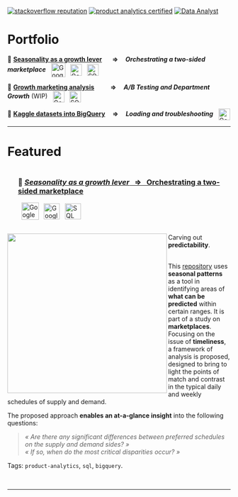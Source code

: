 <!--
**IsisSantosCosta/IsisSantosCosta** is a ✨ _special_ ✨ repository because its `README.md` (this file) appears on your GitHub profile.

Here are some ideas to get you started:

- 🔭 I’m currently working on ...
- 🌱 I’m currently learning ...
- 👯 I’m looking to collaborate on ...
- 🤔 I’m looking for help with ...
- 💬 Ask me about ...
- 📫 How to reach me: ...
- 😄 Pronouns: ...
- ⚡ Fun fact: ...
-->

<!-- ----------------------------------------------------------------------------------------------------------------------------------- -->
<!-- Intro -->

<!-- [![portfolio stars](https://img.shields.io/github/stars/isis-santos-costa?style=social)](https://github.com/isis-santos-costa/) -->
<!-- [![🔥 freeCodeCamp points](https://img.shields.io/freecodecamp/points/isis-santos-costa?label=%F0%9F%94%A5%20freeCodeCamp%20points)](https://www.freecodecamp.org/isis-santos-costa/) -->
<!-- ![profile views](https://komarev.com/ghpvc/?username=isis-santos-costa&label=profile+views&color=aaaaaa) -->
<!-- [![commit activity](https://img.shields.io/github/commit-activity/m/isis-santos-costa/when-riders-meet-drivers?label=commit%20activity%20%28portfolio%29)](https://github.com/isis-santos-costa/when-riders-meet-drivers/) -->

[![stackoverflow reputation](https://img.shields.io/stackexchange/stackoverflow/r/7865030?color=brightgreen)](https://stackoverflow.com/users/7865030/isis-santos-costa/)
[![product analytics certified](https://img.shields.io/badge/product%20analytics%20certified-%F0%9F%8E%93-fff)](https://www.credly.com/badges/04d9aa52-5b65-41e3-8fa3-ba34cf279790)
[![Data Analyst](https://img.shields.io/badge/%20data%20analyst-%E2%98%95-purple)](https://www.linkedin.com/in/isis-santos-costa/)   

<!-- ----------------------------------------------------------------------------------------------------------------------------------- -->
<!-- Hi --> 
<!-- ```  

 👋 Hi! I'm Isis • interested in 💬 product data | b2b saas | plg 🧘 yoga 🌲 being outdoors with Lili 🐕  

``` -->

<!-- ----------------------------------------------------------------------------------------------------------------------------------- -->
<!-- Portfolio --> 
# Portfolio  
 
📌 __[Seasonality as a growth lever](https://github.com/isis-santos-costa/when-riders-meet-drivers/blob/main/data-analysis.md)
 &nbsp;&nbsp;&nbsp;&nbsp;&nbsp;
 ⇒ &nbsp;&nbsp;&nbsp; *Orchestrating a two-sided marketplace*__ 
&nbsp;&nbsp;<img src='https://github.com/isis-santos-costa/isis-santos-costa/assets/58894233/05748aa1-a136-4abb-a7c7-f51d0ae3ae1b' height=32 alt='Google Sheets'   valign='middle'></img>
&nbsp;&nbsp;<img src='https://github.com/isis-santos-costa/growth-marketing/assets/58894233/f07607fb-0030-4d13-9b93-6cbb66a5ef57'  height=26 alt='Google-BigQuery' valign='middle'></img>
&nbsp;&nbsp;<img src='https://github.com/isis-santos-costa/growth-marketing/assets/58894233/7cf85c82-ca7d-4d2e-a1c0-b22a78ae42a2'  height=26 alt='SQL'             valign='middle'></img> 

📌 __[Growth marketing analysis](https://github.com/isis-santos-costa/growth-marketing)
 &nbsp;&nbsp;&nbsp;&nbsp;&nbsp;&nbsp;&nbsp;&nbsp;&nbsp;
 ⇒ &nbsp;&nbsp;&nbsp; *A/B Testing and Department Growth*__ (WIP) 
&nbsp;&nbsp;<img src='https://github.com/isis-santos-costa/growth-marketing/assets/58894233/f07607fb-0030-4d13-9b93-6cbb66a5ef57' height=26 alt='Google-BigQuery' valign='middle'></img>
&nbsp;&nbsp;<img src='https://github.com/isis-santos-costa/growth-marketing/assets/58894233/7cf85c82-ca7d-4d2e-a1c0-b22a78ae42a2' height=26 alt='SQL'             valign='middle'></img>

📌 __[Kaggle datasets into BigQuery](https://github.com/isis-santos-costa/kaggle-datasets-in-bigquery)
 &nbsp;&nbsp;&nbsp;
 ⇒ &nbsp;&nbsp;&nbsp; *Loading and troubleshooting*__ 
&nbsp;&nbsp;<img src='https://github.com/isis-santos-costa/growth-marketing/assets/58894233/f07607fb-0030-4d13-9b93-6cbb66a5ef57' height=26 alt='Google-BigQuery' valign='middle'></img>  

___

<!-- ----------------------------------------------------------------------------------------------------------------------------------- -->
<!-- Featured --> 
# Featured

<!-- ----------------------------------------------------------------------------------------------------------------------------------- -->
<!-- when-riders-meet-drivers -->

<div id="user-content-toc"><ul><summary><h3 style="display: inline-block;"> 
     📍 <a href='https://github.com/isis-santos-costa/when-riders-meet-drivers/blob/main/data-analysis.md'>
 <i>Seasonality as a growth lever</i> &nbsp; 
 ⇒ &nbsp; Orchestrating a two-sided marketplace
 </a></h3></summary>
&nbsp;&nbsp;<img src='https://github.com/isis-santos-costa/isis-santos-costa/assets/58894233/05748aa1-a136-4abb-a7c7-f51d0ae3ae1b' height=39 alt='Google Sheets'   valign='middle'></img>
&nbsp;&nbsp;<img src='https://github.com/isis-santos-costa/growth-marketing/assets/58894233/f07607fb-0030-4d13-9b93-6cbb66a5ef57'  height=36 alt='Google-BigQuery' valign='middle'></img>
&nbsp;&nbsp;<img src='https://github.com/isis-santos-costa/growth-marketing/assets/58894233/7cf85c82-ca7d-4d2e-a1c0-b22a78ae42a2'  height=36 alt='SQL'             valign='middle'></img></ul></div><br>

<img src="https://github.com/isis-santos-costa/isis-santos-costa/assets/58894233/e72eb787-3599-416e-8aab-abf37e775fc3" width=360 align='left'>
Carving out <b>predictability</b>.  <br><br>  
   
This [repository](https://github.com/isis-santos-costa/when-riders-meet-drivers/blob/main/data-analysis.md) uses **seasonal patterns** as a tool in identifying areas of **what can be predicted** within certain ranges. It is part of a study on **marketplaces**. Focusing on the issue of **timeliness**, a framework of analysis is proposed, designed to bring to light the points of match and contrast in the typical daily and weekly schedules of supply and demand.  

The proposed approach **enables an at-a-glance insight** into the following questions:  

> <i> « Are there any significant differences between preferred schedules on the supply and demand sides? » </i>  
> <i> « If so, when do the most critical disparities occur? » </i>

Tags: `product-analytics`, `sql`, `bigquery`.

<br>

___

<!-- ----------------------------------------------------------------------------------------------------------------------------------- -->



